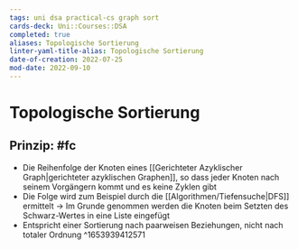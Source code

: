 ```yaml
---
tags: uni dsa practical-cs graph sort
cards-deck: Uni::Courses::DSA
completed: true
aliases: Topologische Sortierung
linter-yaml-title-alias: Topologische Sortierung
date-of-creation: 2022-07-25
mod-date: 2022-09-10
---
```


# Topologische Sortierung

## Prinzip: #fc
- Die Reihenfolge der Knoten eines [[Gerichteter Azyklischer Graph|gerichteter azyklischen Graphen]], so dass jeder Knoten nach seinem Vorgängern kommt und es keine Zyklen gibt
- Die Folge wird zum Beispiel durch die [[Algorithmen/Tiefensuche|DFS]] ermittelt
	→ Im Grunde genommen werden die Knoten beim Setzten des Schwarz-Wertes in eine Liste eingefügt
- Entspricht einer Sortierung nach paarweisen Beziehungen, nicht nach totaler Ordnung
^1653939412571
